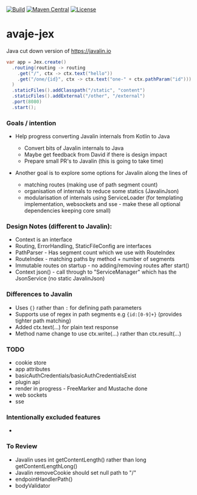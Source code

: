 [![Build](https://github.com/avaje/avaje-jex/actions/workflows/build.yml/badge.svg)](https://github.com/avaje/avaje-jex/actions/workflows/build.yml)
[![Maven Central](https://img.shields.io/maven-central/v/io.avaje/avaje-jex-parent.svg?label=Maven%20Central)](https://mvnrepository.com/artifact/io.avaje/avaje-jex-parent)
[![License](https://img.shields.io/badge/License-Apache%202.0-blue.svg)](https://github.com/avaje/avaje-jex/blob/master/LICENSE)

# avaje-jex

Java cut down version of https://javalin.io

```java
var app = Jex.create()
  .routing(routing -> routing
    .get("/", ctx -> ctx.text("hello"))
    .get("/one/{id}", ctx -> ctx.text("one-" + ctx.pathParam("id")))
  )
  .staticFiles().addClasspath("/static", "content")
  .staticFiles().addExternal("/other", "/external")
  .port(8080)
  .start();

```

### Goals / intention

- Help progress converting Javalin internals from Kotlin to Java
    - Convert bits of Javalin internals to Java
    - Maybe get feedback from David if there is design impact
    - Prepare small PR's to Javalin (this is going to take time)

- Another goal is to explore some options for Javalin along the lines of
    - matching routes (making use of path segment count)
    - organisation of internals to reduce some statics (JavalinJson)
    - modularisation of internals using ServiceLoader (for templating implementation, websockets and sse - make these all optional dependencies keeping core small)

### Design Notes (different to Javalin):
- Context is an interface
- Routing, ErrorHandling, StaticFileConfig are interfaces
- PathParser - Has segment count which we use with RouteIndex
- RouteIndex - matching paths by method + number of segments
- Immutable routes on startup - no adding/removing routes after start()
- Context json() - call through to "ServiceManager" which has the JsonService (no static JavalinJson)

### Differences to Javalin
- Uses `{}` rather than `:` for defining path parameters
- Supports use of regex in path segments e.g `{id:[0-9]+}` (provides tighter path matching)
- Added ctx.text(...) for plain text response
- Method name change to use ctx.write(...) rather than ctx.result(...)

### TODO
- cookie store
- app attributes
- basicAuthCredentials/basicAuthCredentialsExist
- plugin api
- render in progress - FreeMarker and Mustache done
- web sockets
- sse

### Intentionally excluded features
-


### To Review
- Javalin uses int getContentLength() rather than long getContentLengthLong()
- Javalin removeCookie should set null path to "/"
- endpointHandlerPath()
- bodyValidator
